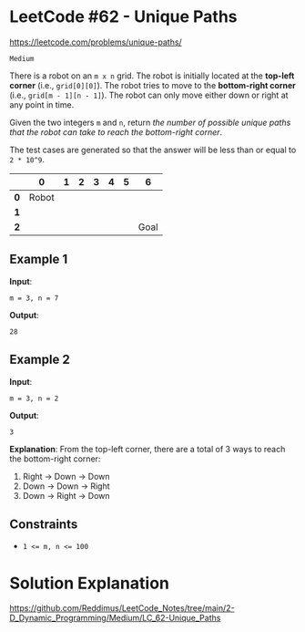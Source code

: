 
# LeetCode #62 - Unique Paths

https://leetcode.com/problems/unique-paths/

`Medium`

There is a robot on an `m x n` grid. The robot is initially located at the **top-left corner** (i.e., `grid[0][0]`). The robot tries to move to the **bottom-right corner** (i.e., `grid[m - 1][n - 1]`). The robot can only move either down or right at any point in time.

Given the two integers `m` and `n`, return *the number of possible unique paths that the robot can take to reach the bottom-right corner*.

The test cases are generated so that the answer will be less than or equal to `2 * 10^9`.

|       |   0   |   1   |   2   |   3   |   4   |   5   |   6   |
|:-----:|:-----:|:-----:|:-----:|:-----:|:-----:|:-----:|:-----:|
| **0** | Robot |       |       |       |       |       |       |
| **1** |       |       |       |       |       |       |       |
| **2** |       |       |       |       |       |       | Goal  |

## Example 1
**Input**: 
```
m = 3, n = 7
```
**Output**: 
```
28
```

## Example 2
**Input**: 
```
m = 3, n = 2
```
**Output**: 
```
3
```
**Explanation**: From the top-left corner, there are a total of 3 ways to reach the bottom-right corner:
1. Right -> Down -> Down
2. Down -> Down -> Right
3. Down -> Right -> Down

## Constraints
- `1 <= m, n <= 100`

# Solution Explanation

https://github.com/Reddimus/LeetCode_Notes/tree/main/2-D_Dynamic_Programming/Medium/LC_62-Unique_Paths